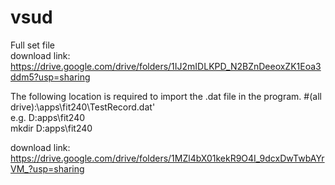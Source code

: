 # vsud  
Full set file  
download link:  
https://drive.google.com/drive/folders/1IJ2mIDLKPD_N2BZnDeeoxZK1Eoa3ddm5?usp=sharing  
  
  
  
The following location is required to import the .dat file in the program.
#(all drive):\\apps\\fit240\\TestRecord.dat'  
e.g. D:apps\fit240  
mkdir D:apps\fit240  
  
download link:  
https://drive.google.com/drive/folders/1MZl4bX01kekR9O4I_9dcxDwTwbAYrVM_?usp=sharing
